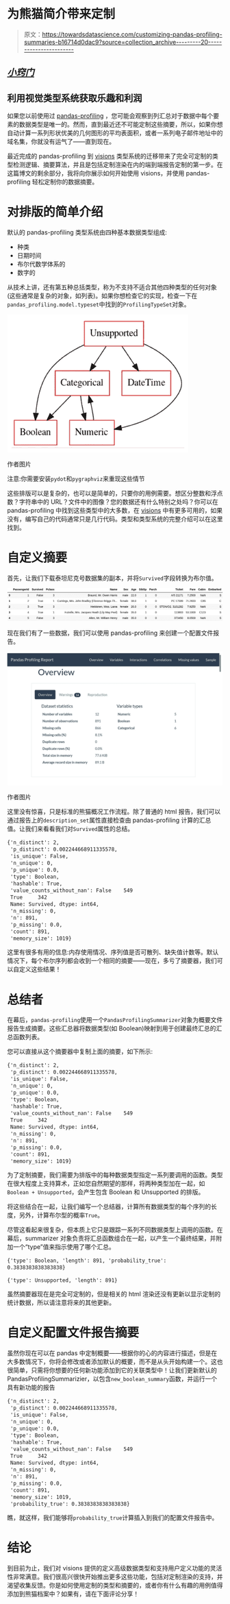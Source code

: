 # 为熊猫简介带来定制

> 原文：<https://towardsdatascience.com/customizing-pandas-profiling-summaries-b16714d0dac9?source=collection_archive---------20----------------------->

## [*小窍门*](https://towardsdatascience.com/tagged/tips-and-tricks)

## 利用视觉类型系统获取乐趣和利润

如果您以前使用过 [pandas-profiling](https://github.com/pandas-profiling/pandas-profiling) ，您可能会观察到列汇总对于数据中每个要素的数据类型是唯一的。然而，直到最近还不可能定制这些摘要，所以，如果你想自动计算一系列形状优美的几何图形的平均表面积，或者一系列电子邮件地址中的域名集，你就没有运气了——直到现在。

最近完成的 pandas-profiling 到 [visions](https://github.com/dylan-profiler/visions) 类型系统的迁移带来了完全可定制的类型检测逻辑、摘要算法，并且是包括定制渲染在内的端到端报告定制的第一步。在这篇博文的剩余部分，我将向你展示如何开始使用 visions，并使用 pandas-profiling 轻松定制你的数据摘要。

# 对排版的简单介绍

默认的 pandas-profiling 类型系统由四种基本数据类型组成:

*   种类
*   日期时间
*   布尔代数学体系的
*   数字的

从技术上讲，还有第五种总括类型，称为不支持不适合其他四种类型的任何对象(这些通常是复杂的对象，如列表)。如果你想检查它的实现，检查一下在`pandas_profiling.model.typeset`中找到的`ProfilingTypeSet`对象。

![](img/e28724ad682d1e44d46321e6515ce62b.png)

作者图片

注意:你需要安装`pydot`和`pygraphviz`来重现这些情节

这些排版可以是复杂的，也可以是简单的，只要你的用例需要。想区分整数和浮点数？字符串中的 URL？文件中的图像？您的数据还有什么特别之处吗？你可以在 pandas-profiling 中找到这些类型中的大多数，在 [visions](https://dylan-profiler.github.io/visions/visions/api/types.html) 中有更多可用的，如果没有，编写自己的代码通常只是几行代码。类型和类型系统的完整介绍可以在这里找到。

# 自定义摘要

首先，让我们下载泰坦尼克号数据集的副本，并将`Survived`字段转换为布尔值。

![](img/32e66a945eb958664b01a9a3b8d00077.png)

现在我们有了一些数据，我们可以使用 pandas-profiling 来创建一个配置文件报告。

![](img/5fe10cd40ae3ba22b67a48fe62e6e6fa.png)

作者图片

这里没有惊喜，只是标准的熊猫概况工作流程。除了普通的 html 报告，我们可以通过报告上的`description_set`属性直接检查由 pandas-profiling 计算的汇总值。让我们来看看我们对`Survived`属性的总结。

```
{'n_distinct': 2,
 'p_distinct': 0.002244668911335578,
 'is_unique': False,
 'n_unique': 0,
 'p_unique': 0.0,
 'type': Boolean,
 'hashable': True,
 'value_counts_without_nan': False    549
 True     342
 Name: Survived, dtype: int64,
 'n_missing': 0,
 'n': 891,
 'p_missing': 0.0,
 'count': 891,
 'memory_size': 1019}
```

这里有很多有用的信息:内存使用情况、序列值是否可散列、缺失值计数等。默认情况下，每个布尔序列都会收到一个相同的摘要——现在，多亏了摘要器，我们可以自定义这些结果！

# 总结者

在幕后，`pandas-profiling`使用一个`PandasProfilingSummarizer`对象为概要文件报告生成摘要。这些汇总器将数据类型(如 Boolean)映射到用于创建最终汇总的汇总函数列表。

您可以直接从这个摘要器中复制上面的摘要，如下所示:

```
{'n_distinct': 2,
 'p_distinct': 0.002244668911335578,
 'is_unique': False,
 'n_unique': 0,
 'p_unique': 0.0,
 'type': Boolean,
 'hashable': True,
 'value_counts_without_nan': False    549
 True     342
 Name: Survived, dtype: int64,
 'n_missing': 0,
 'n': 891,
 'p_missing': 0.0,
 'count': 891,
 'memory_size': 1019}
```

为了定制摘要，我们需要为排版中的每种数据类型指定一系列要调用的函数。类型在很大程度上支持算术，正如您自然期望的那样，将两种类型加在一起，如`Boolean + Unsupported`，会产生包含 Boolean 和 Unsupported 的排版。

将这些结合在一起，让我们编写一个总结器，计算所有数据类型的每个序列的长度，另外，计算布尔型的概率`True`。

尽管这看起来很复杂，但本质上它只是跟踪一系列不同数据类型上调用的函数。在幕后，summarizer 对象负责将汇总函数组合在一起，以产生一个最终结果，并附加一个“type”值来指示使用了哪个汇总。

```
{'type': Boolean, 'length': 891, 'probability_true': 0.3838383838383838}
```

```
{'type': Unsupported, 'length': 891}
```

虽然摘要器现在是完全可定制的，但是相关的 html 渲染还没有更新以显示定制的统计数据，所以请注意将来的其他更新。

# 自定义配置文件报告摘要

虽然你现在可以在 pandas 中定制概要——根据你的心的内容进行描述，但是在大多数情况下，你将会修改或者添加默认的概要，而不是从头开始构建一个。这也很简单，只需将你想要的任何新功能添加到它的关联类型中！让我们更新默认的 PandasProfilingSummarizier，以包含`new_boolean_summary`函数，并运行一个具有新功能的报告

```
{'n_distinct': 2,
 'p_distinct': 0.002244668911335578,
 'is_unique': False,
 'n_unique': 0,
 'p_unique': 0.0,
 'type': Boolean,
 'hashable': True,
 'value_counts_without_nan': False    549
 True     342
 Name: Survived, dtype: int64,
 'n_missing': 0,
 'n': 891,
 'p_missing': 0.0,
 'count': 891,
 'memory_size': 1019,
 'probability_true': 0.3838383838383838}
```

瞧，就这样，我们能够将`probability_true`计算插入到我们的配置文件报告中。

# 结论

到目前为止，我们对 visions 提供的定义高级数据类型和支持用户定义功能的灵活性非常满意。我们很高兴很快开始推出更多这些功能，包括对定制渲染的支持，并渴望收集反馈。你是如何使用定制的类型和摘要的，或者你有什么有趣的用例值得添加到熊猫档案中？如果有，请在下面评论分享！